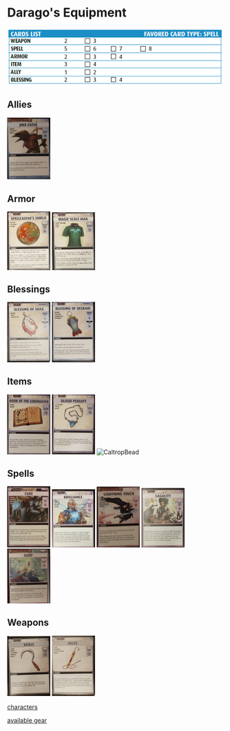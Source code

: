 # Darago's Equipment
![a](../p1/D3.PNG)

## Allies
<img src="https://github.com/barry4356/PACG_Cards/blob/main/WoTR/Allies/JinxEater.png" alt="RidingHorse" width="100"/>

## Armor
<img src="https://github.com/barry4356/PACG_Cards/blob/main/WoTR/Armor/SpellcastersShield.png" alt="SpellcastersShield" width="100"/> <img src="https://github.com/barry4356/PACG_Cards/blob/main/WoTR/Armor/MagicScaleMail.png" alt="MagicScaleMail" width="100"/>

## Blessings
<img src="https://github.com/barry4356/PACG_Cards/blob/main/WoTR/Blessings/BlessingOfShax.png" alt="BlessingOfShax" width="100"/> <img src="https://github.com/barry4356/PACG_Cards/blob/main/WoTR/Blessings/BlessingOfDeskari.png" alt="BlessingOfTheGods" width="100"/>

## Items
<img src="https://github.com/barry4356/PACG_Cards/blob/main/WoTR/Items/BookOfTheLoremaster.png" alt="BookOfTheLoremaster" width="100"/> <img src="https://github.com/barry4356/PACG_Cards/blob/main/WoTR/Items/BloodPeriapt.png" alt="Codex" width="100"/> <img src="https://github.com/barry4356/PACG_Cards/blob/main/WoTR/Items/TokenOfRememberance.png" alt="CaltropBead" width="100"/>

## Spells
<img src="https://github.com/barry4356/PACG_Cards/blob/main/WoTR/Spells/Cure.png" alt="Cure" width="100"/> <img src="https://github.com/barry4356/PACG_Cards/blob/main/WoTR/Spells/Brilliance.png" alt="Brilliance" width="100"/> <img src="https://github.com/barry4356/PACG_Cards/blob/main/WoTR/Spells/LightningTouch.png" alt="LightningTouch" width="100"/> <img src="https://github.com/barry4356/PACG_Cards/blob/main/WoTR/Spells/Sagacity.png" alt="LightningTouch" width="100"/> <img src="https://github.com/barry4356/PACG_Cards/blob/main/WoTR/Spells/Sleep.png" alt="Sleep" width="100"/>

## Weapons
<img src="https://github.com/barry4356/PACG_Cards/blob/main/WoTR/Weapons/Sickle.png" alt="Sickle" width="100"/> <img src="https://github.com/barry4356/PACG_Cards/blob/main/WoTR/Weapons/Aklys.png" alt="Longspear" width="100"/>

[characters](../p1/characters.md#characters)

[available gear](available_loot.md#available-gear)
